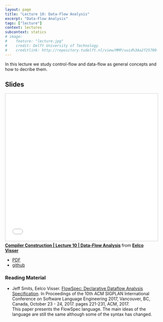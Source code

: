 ```yaml
---
layout: page
title: "Lecture 10: Data-Flow Analysis"
excerpt: "Data-Flow Analysis"
tags: ["lecture"]
context: lectures
subcontext: statics
# image:
#    feature: "lecture.jpg"
#    credit: Delft University of Technology
#    creditlink: http://repository.tudelft.nl/view/MMP/uuid%3Aa2f25709-c56e-453e-9394-4a05acf603a4/
---
```


In this lecture we study control-flow and data-flow as general concepts and how to decribe them.

## Slides


<iframe src="//www.slideshare.net/slideshow/embed_code/key/yo6os2ocBlxycX" width="595" height="485" frameborder="0" marginwidth="0" marginheight="0" scrolling="no" style="border:1px solid #CCC; border-width:1px; margin-bottom:5px; max-width: 100%;" allowfullscreen> </iframe> <div style="margin-bottom:5px"> <strong> <a href="//www.slideshare.net/eelcovisser/compiler-construction-lecture-10-dataflow-analysis" title="Compiler Construction | Lecture 10 | Data-Flow Analysis" target="_blank">Compiler Construction | Lecture 10 | Data-Flow Analysis</a> </strong> from <strong><a href="https://www.slideshare.net/eelcovisser" target="_blank">Eelco Visser</a></strong> </div>

- [PDF](https://github.com/TUDelft-CS4200-2018/lectures/raw/master/10-flow-analysis/CS4200-2018-10-flow-analysis.pdf)
- [github](https://github.com/TUDelft-CS4200-2018/lectures/tree/master/10-flow-analysis)

### Reading Material

- Jeff Smits, Eelco Visser. [FlowSpec: Declarative Dataflow Analysis Specification](https://doi.org/10.1145/3136014.3136029). In Proceedings of the 10th ACM SIGPLAN International Conference on Software Language Engineering 2017, Vancouver, BC, Canada, October 23 - 24, 2017. pages 221-231, ACM, 2017.  
   This paper presents the FlowSpec language. The main ideas of the language are still the same although some of the syntax has changed.
